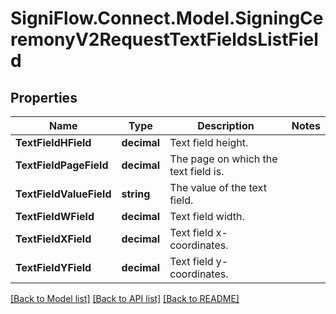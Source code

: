 # SigniFlow.Connect.Model.SigningCeremonyV2RequestTextFieldsListField

## Properties

Name | Type | Description | Notes
------------ | ------------- | ------------- | -------------
**TextFieldHField** | **decimal** | Text field height. | 
**TextFieldPageField** | **decimal** | The page on which the text field is. | 
**TextFieldValueField** | **string** | The value of the text field. | 
**TextFieldWField** | **decimal** | Text field width. | 
**TextFieldXField** | **decimal** | Text field x-coordinates. | 
**TextFieldYField** | **decimal** | Text field y-coordinates. | 

[[Back to Model list]](../README.md#documentation-for-models) [[Back to API list]](../README.md#documentation-for-api-endpoints) [[Back to README]](../README.md)

